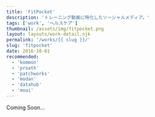 ```yaml
---
title: 'FitPocket'
description: 'トレーニング動画に特化したソーシャルメディア。'
tags: ['work', 'ヘルスケア']
thumbnail: /assets/img/fitpocket.png
layout: layouts/work-detail.njk
permalink: '/works/{{ slug }}/'
slug: 'fitpocket'
date: 2016-10-01
recommended:
  - 'kommon'
  - 'proath'
  - 'patchworks'
  - 'modan'
  - 'datahub'
  - 'moai'
---
```


Coming Soon...
